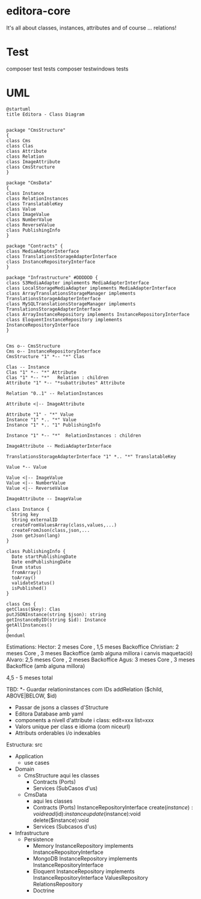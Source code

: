 # editora-core

It's all about classes, instances, attributes and of course ... relations!

# Test

composer test tests
composer testwindows tests

# UML
```
@startuml
title Editora - Class Diagram


package "CmsStructure"
{
class Cms
class Clas
class Attribute
class Relation
class ImageAttribute
class CmsStructure
}

package "CmsData"
{
class Instance
class RelationInstances
class TranslatableKey
class Value
class ImageValue
class NumberValue
class ReverseValue
class PublishingInfo
}

package "Contracts" {
class MediaAdapterInterface
class TranslationsStorageAdapterInterface
class InstanceRepositoryInterface
}

package "Infrastructure" #DDDDDD {
class S3MediaAdapter implements MediaAdapterInterface
class LocalStorageMediaAdapter implements MediaAdapterInterface
class ArrayTranslationsStorageManager implements TranslationsStorageAdapterInterface
class MySQLTranslationsStorageManager implements TranslationsStorageAdapterInterface
class ArrayInstanceRepository implements InstanceRepositoryInterface
class EloquentInstanceRepository implements InstanceRepositoryInterface
}


Cms o-- CmsStructure
Cms o-- InstanceRepositoryInterface
CmsStructure "1" *-- "*" Clas

Clas -- Instance
Clas "1" *-- "*" Attribute
Clas "1" *-- "*"   Relation : children
Attribute "1" *-- "*subattributes" Attribute

Relation "0..1" -- RelationInstances

Attribute <|-- ImageAttribute

Attribute "1" - "*" Value
Instance "1" *.. "*" Value
Instance "1" *.. "1" PublishingInfo

Instance "1" *-- "*"  RelationInstances : children

ImageAttribute -- MediaAdapterInterface

TranslationsStorageAdapterInterface "1" *.. "*" TranslatableKey

Value *-- Value

Value <|-- ImageValue
Value <|-- NumberValue
Value <|-- ReverseValue

ImageAttribute -- ImageValue

class Instance {
  String key
  String externalID
  createFromValuesArray(class,values,...)
  createFromJson(class,json,...
  Json getJson(lang)
}

class PublishingInfo {
  Date startPublishingDate
  Date endPublishingDate
  Enum status
  fromArray()
  toArray()
  validateStatus()
  isPublished()
}

class Cms {
getClass($key): Clas
putJSONInstance(string $json): string
getInstanceByID(string $id): Instance
getAllInstances()
}
@enduml
```

Estimations:
Hector: 2 meses Core , 1,5 meses Backoffice
Christian: 2 meses Core , 3 meses Backoffice (amb alguna millora i canvis maquetació)
Alvaro: 2,5 meses Core , 2 meses Backoffice
Agus: 3 meses Core , 3 meses Backoffice (amb alguna millora)

4,5 - 5 meses total

TBD:
*- Guardar relationinstances com IDs addRelation ($child, ABOVE|BELOW, $id)
- Passar de jsons a classes d'Structure
- Editora Database amb yaml
- components a nivell d'attribute i class: edit=xxx list=xxx
- Valors unique per class e idioma (com niceurl)
- Attributs orderables i/o indexables

Estructura:
src
  - Application
    - use cases
  - Domain
    - CmsStructure
      aqui les classes
      - Contracts (Ports)
      - Services (SubCasos d'us)
    - CmsData
      - aqui les classes
      - Contracts (Ports)
        InstanceRepositoryInterface
          create($instance):void
          read($id):$instance
          update($instance):void
          delete($instance):void
      - Services (Subcasos d'us)
  - Infrastructure
    - Persistence
      - Memory
        InstanceRepository implements InstanceRepositoryInterface	
      - MongoDB
        InstanceRepository implements InstanceRepositoryInterface
      - Eloquent
        InstanceRepository implements InstanceRepositoryInterface
        ValuesRepository
        RelationsRepository
      - Doctrine
